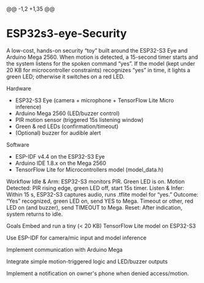 @@ -1,2 +1,35 @@
 # ESP32s3-eye-Security
 A low-cost, hands-on security “toy” built around the ESP32-S3 Eye and Arduino Mega 2560. When motion is detected, a 15-second timer starts and the system listens for the spoken command “yes”. If the model (kept under 20 KB for microcontroller constraints) recognizes “yes” in time, it lights a green LED; otherwise it switches on a red LED.
 
 Hardware
 - ESP32-S3 Eye (camera + microphone + TensorFlow Lite Micro inference)
 -  Arduino Mega 2560 (LED/buzzer control)
 -  PIR motion sensor (triggered 15s listening window)
 -  Green & red LEDs (confirmation/timeout)
 -  (Optional) buzzer for audible alert
 
 Software
 -  ESP-IDF v4.4 on the ESP32-S3 Eye
 -  Arduino IDE 1.8.x on the Mega 2560
 -  TensorFlow Lite for Microcontrollers model (model_data.h)
 
 Workflow
 Idle & Arm: ESP32-S3 monitors PIR. Green LED is on.
 Motion Detected: PIR rising edge, green LED off, start 15s timer.
 Listen & Infer: Within 15 s, ESP32-S3 captures audio, runs .tflite model for “yes.”
 Outcome:
 “Yes” recognized, green LED on, send YES to Mega.
 Timeout or other, red LED on (and buzzer), send TIMEOUT to Mega.
 Reset: After indication, system returns to idle.
 
 Goals
 Embed and run a tiny (< 20 KB) TensorFlow Lite model on ESP32-S3
 
 Use ESP-IDF for camera/mic input and model inference
 
 Implement communication with Arduino Mega
 
 Integrate simple motion-triggered logic and LED/buzzer outputs
 
 Implement a notification on owner's phone when denied access/motion.
 
